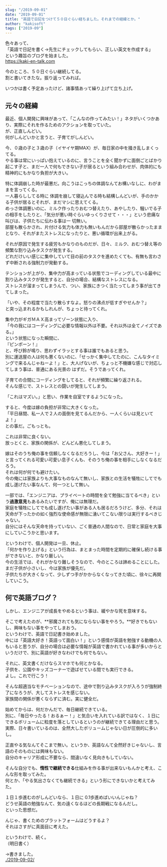 ```yaml
---
slug: "/2019-09-01"
date: "2019-09-01"
title: "英語で日記をつけて５０日ぐらい経ちました。それまでの経緯とか。"
author: "kakisoft"
tags: ["2019-09"]
---
```

色々あって、  
「英語で日記を書く→先生にチェックしてもらい、正しい英文を作成する」  
という趣旨のブログを始ました。  
<https://kaki-en-talk.com>  

今のところ、５０日ぐらい継続してる。  
割と書いてきたな。振り返ってみれば。  

いつかは書く予定あったけど、諸事情あって繰り上げて立ち上げ。  


## 元々の経緯
最近、個人開発に興味があって、「こんなの作ってみたい！」ネタがいくつかあり、実際にそれを作るためのアクションを取っていた。  
が、正直しんどい。  
何がしんどいかと言うと、子育てがしんどい。  

今、０歳の子と３歳の子（イヤイヤ期MAX）が、毎日家の中を掻き乱しまくってる。  
やる事は常にいっぱい抱えているのに、言うことを全く聞かずに面倒ごとばかり起こす子と、まだ一人で何もできない子が居るという組み合わせが、肉体的にも精神的にもかなり負担が大きい。  

特に体調崩した時が最悪だ。向こうはこっちの体調なんてお構いなしに、わがままを言ってくる。  
一人暮らししてる時に 体調を崩して寝込んでる時も結構しんどいが、手のかかる子供が居るとそれが、まだマシに思えてくる。  
めっさ体調悪いのに、ミルク作ったりおむつ替えたり、あやしたり、騒いでる子の相手をしたりと、「気分が悪い時ぐらいゆっくりさせて・・・」という悲痛な叫びは、子供たちに伝わる事は一 切無い。  
部屋も散らかされ、片付ける気力も体力も無いもんだから部屋が散らかったままとなり、それがまたストレスになったりと、悪い循環が出来上がる。  

それが原因で発生する疲労もかなりのものだが、日々、ミルク、おむつ替え等の頻繁な割り込みタスクが発生する。  
どれだけいい感じに集中していて目の前のタスクを進めたくても、有無も言わさず中断される強制力が発動する。  

テンションが上がり、集中力が高まっている状態でコーディングしている最中に割り込みタスクが発生すると、自分の場合、結構なストレスになる。  
ストレスが溜まってしまうんで、つい、家族にきつく当たってしまう事が出てきてしまった。  

「いや、その程度で当たり散らすなよ。怒りの沸点が低すぎやせんか？」  
と突っ込まれるかもしれんが、ちょっと待ってくれ。  

集中力がギガＭＡＸ高まってゾーン状態に入り、  
「今の我にはコーディングに必要な情報以外は不要。それ以外は全てノイズである。」  
という状態になった瞬間に、  
『ピンポーン！』  
と、呼び鈴が鳴り、思わずイラッとする事は誰でもあると思う。  
別に運送屋の人は何も悪くないのに、「せっかく集中してたのに、こんなタイミングで来るんじゃねーよ！」と、大人げないが、ちょっと不機嫌な感じで対応してしまう事は、普通にある光景の はずだ。そうであってくれ。  

子育ての合間にコーディングをしてると、それが頻繁に繰り返される。  
そんな感じで、ストレスとの闘いが発生してしまう。  

「これはマズい。」と思い、作業を自室でするようになった。  

すると、今度は嫁の負担が非常に大きくなった。  
「平日昼間、私一人で２人の面倒を見てるんだから、一人くらいは見といてよ！」  
との事だ。ごもっとも。  

これは非常に良くない。  
放っとくと、家族の関係が、どんどん悪化してしまう。  

嫁はそのうち俺の事を信頼しなくなるだろうし、今は「お父さん、大好きー！」と言ってくれる可愛い可愛い息子くんも、そのうち俺の事を相手にしなくなるだろう。  
それは何が何でも避けたい。  
今の俺には家族よりも大事なものなんて無いし、家族との生活を犠牲にしてでも成し遂げたい事なんて、何一つとして無い。  

一部では、「エンジニアは、プライベートの時間を全て勉強に当てるべき」という**過激意見**もあるみたいですが、俺には無理だ。  
家庭を犠牲にしてでも成し遂げたい事がある人も居るだろうけど、多分、それは天命が下ったかの如く強烈な使命感が無限に湧いてこない限りは実行するべきじゃない。  
自分にはそんな天命を持っていない、ごく普通の人間なので、日常と家庭を大事にしていこうかと思います。  

というわけで、個人開発は一旦、休止。  
「何かを作り上げる」という行為は、まとまった時間を定期的に確保し続ける事ができないと、かなり厳しい。  
今の生活では、それがかなり難しそうなので、今のところは諦めることにした。  
まだ子供が小さいし、今は家族が優先だ。  
子供たちが大きくなって、少しずつ手がかからなくなってきた頃に、徐々に再開していこう。  


## 何で英語ブログ？
しかし、エンジニアが成長をやめるという事は、緩やかな死を意味する。  

そこで考えたのが、**邪魔されても気にならない事をやろう。**好きでもないし、興味もない事をやってしまおう。  
というわけで、英語で日記書き始めました。  
中には「英語大好き！英語って面白い！」という感情が英語を勉強する動機の人もいると思うが、自分の場合は必要な情報が英語で書かれている事が多いからというだけで、別に英語が好きなわけでも何でもない。  

それに、英文書くだけならスマホでも何とかなる。  
子供を、公園やキッズコーナーで遊ばせている間でも実行できる。  
よし。これで行こう！  

そんな超適当なモチベーションなので、途中で割り込みタスクが入ろうが強制終了になろうが、大してストレスを感じない。  
家族間の関係が悪くならずに済む。実に健全だ。  

始めてからは、何だかんだで、毎日継続できている。  
別に、「毎日やったる！おるぁー！」と気合いを入れている訳ではなく、１日にできるボリュームに粒度を落としているというのが継続できてる理由だと思う。  
実際、日々書いているのは、全然大したボリュームじゃない日が圧倒的に多いし。  

正直やる気なんてそこまで無い。というか、英語なんて全然好きじゃないし、言語のそのものには興味もない。  
自分のキャリア形成に不要なら、間違いなく見向きもしていない。  

そんな自分でも、**惰性で継続できる**仕組みを作る事が出来ないもんかと考え、こんな形を取ってみた。  
何とか、「やる気出さなくても継続できる」という形にできないかと考えてみた。  

１日１歩進むのがしんどいなら、１日に 0.1歩進めばいいんじゃね？  
どうせ英語の勉強なんて、気の遠くなるほどの長期戦になるんだし。  
といった思想だ。  

んじゃ、書くためのプラットフォームはどうするよ？  
それはさすがに真面目に考えた。  

というわけで、続く。  
（明日書く）  

→書きました。  
[./2019-09-02/](./2019-09-02/)
